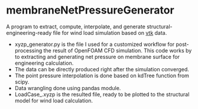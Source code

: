 # membraneNetPressureGenerator
A program to extract, compute, interpolate, and generate structural-engineering-ready file for wind load simulation based on [vtk](https://vtk.org/Wiki/Main_Page) data.
- xyzp_generator.py is the file I used for a customized workflow for post-processing the result of OpenFOAM CFD simulation. This code works by to extracting and generating net pressure on membrane surface for engineering calculation.
- The data can be directly produced right after the simulation converged.
- The point pressure interpolation is done based on kdTree function from scipy.
- Data wrangling done using pandas module.
- LoadCase_.xyzp is the resulted file, ready to be plotted to the structural model for wind load calculation.
